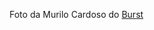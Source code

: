 Foto da Murilo Cardoso do <a href="https://www.shopify.com/br/stock-photos/texturas?utm_campaign=photo_credit&amp;utm_content=Fotos+gr%C3%A1tis+de+Uvas+verdes+maduras+na+videira+ensolarada&amp;utm_medium=referral&amp;utm_source=credit">Burst</a>